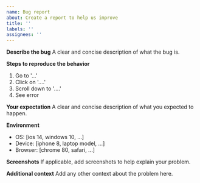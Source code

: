 ```yaml
---
name: Bug report
about: Create a report to help us improve
title: ''
labels: ''
assignees: ''
---
```


**Describe the bug**
A clear and concise description of what the bug is.

**Steps to reproduce the behavior**

1. Go to '...'
2. Click on '....'
3. Scroll down to '....'
4. See error

**Your expectation**
A clear and concise description of what you expected to happen.

**Environment**

- OS: [ios 14, windows 10, ...]
- Device: [iphone 8, laptop model, ...]
- Browser: [chrome 80, safari, ...]

**Screenshots**
If applicable, add screenshots to help explain your problem.

**Additional context**
Add any other context about the problem here.
